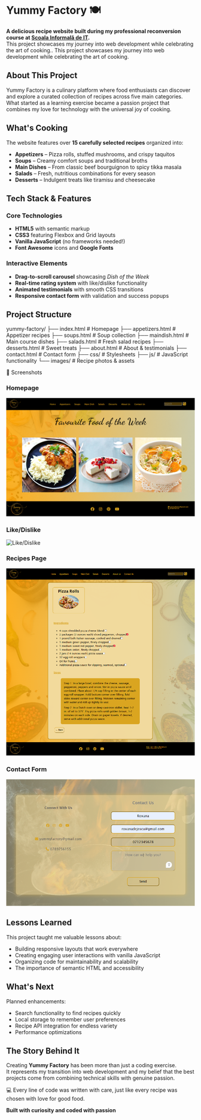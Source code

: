 # Yummy Factory 🍽️
**A delicious recipe website built during my professional reconversion course at [Școala Informală de IT](https://scoalainformala.ro/).**  
This project showcases my journey into web development while celebrating the art of cooking.. This project showcases my journey into web development while celebrating the art of cooking.

##  About This Project
Yummy Factory is a culinary platform where food enthusiasts can discover and explore a curated collection of recipes across five main categories. What started as a learning exercise became a passion project that combines my love for technology with the universal joy of cooking.

## What's Cooking
The website features over **15 carefully selected recipes** organized into:

- **Appetizers** – Pizza rolls, stuffed mushrooms, and crispy taquitos  
- **Soups** – Creamy comfort soups and traditional broths  
- **Main Dishes** – From classic beef bourguignon to spicy tikka masala  
- **Salads** – Fresh, nutritious combinations for every season  
- **Desserts** – Indulgent treats like tiramisu and cheesecake

## Tech Stack & Features

### Core Technologies
- **HTML5** with semantic markup  
- **CSS3** featuring Flexbox and Grid layouts  
- **Vanilla JavaScript** (no frameworks needed!)  
- **Font Awesome** icons and **Google Fonts**  

### Interactive Elements
-  **Drag-to-scroll carousel** showcasing *Dish of the Week*  
-  **Real-time rating system** with like/dislike functionality  
-  **Animated testimonials** with smooth CSS transitions  
-  **Responsive contact form** with validation and success popups  

## Project Structure

yummy-factory/
├── index.html              # Homepage
├── appetizers.html         # Appetizer recipes
├── soups.html              # Soup collection
├── maindish.html           # Main course dishes
├── salads.html             # Fresh salad recipes
├── desserts.html           # Sweet treats
├── about.html              # About & testimonials
├── contact.html            # Contact form
├── css/                    # Stylesheets
├── js/                     # JavaScript functionality
└── images/                 # Recipe photos & assets

📸 Screenshots

### Homepage
![Homepage](images/homepage.png)

### Like/Dislike
![Like/Dislike](images/like0dislike.png)

### Recipes Page
![Recipes](images/recipe.png)

### Contact Form
![Contact Form](images/form.png)

##  Lessons Learned

This project taught me valuable lessons about:

- Building responsive layouts that work everywhere  
- Creating engaging user interactions with vanilla JavaScript  
- Organizing code for maintainability and scalability  
- The importance of semantic HTML and accessibility  

##  What's Next

Planned enhancements:

- Search functionality to find recipes quickly  
- Local storage to remember user preferences  
- Recipe API integration for endless variety  
- Performance optimizations

## The Story Behind It

Creating **Yummy Factory** has been more than just a coding exercise.  
It represents my transition into web development and my belief that the best projects come from combining technical skills with genuine passion.  

💻 Every line of code was written with care, just like every recipe was chosen with love for good food.  

**Built with curiosity and coded with passion**
